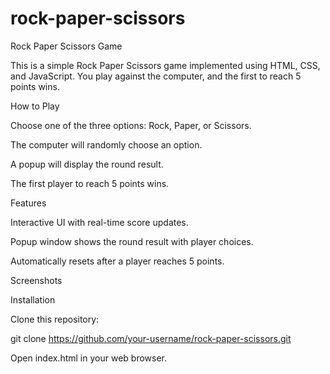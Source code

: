# rock-paper-scissors
Rock Paper Scissors Game

This is a simple Rock Paper Scissors game implemented using HTML, CSS, and JavaScript. You play against the computer, and the first to reach 5 points wins.

How to Play

Choose one of the three options: Rock, Paper, or Scissors.

The computer will randomly choose an option.

A popup will display the round result.

The first player to reach 5 points wins.

Features

Interactive UI with real-time score updates.

Popup window shows the round result with player choices.

Automatically resets after a player reaches 5 points.

Screenshots




Installation

Clone this repository:

git clone https://github.com/your-username/rock-paper-scissors.git

Open index.html in your web browser.
